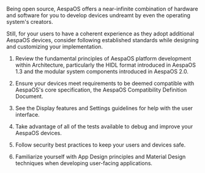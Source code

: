 Being open source, AespaOS offers a near-infinite combination of hardware and software for you to develop devices undreamt by even the operating system's creators.

Still, for your users to have a coherent experience as they adopt additional AespaOS devices, consider following established standards while designing and customizing your implementation.

1. Review the fundamental principles of AespaOS platform development within Architecture, particularly the HIDL format introduced in AespaOS 1.3 and the modular system components introduced in AespaOS 2.0.

2. Ensure your devices meet requirements to be deemed compatible with AespaOS's core specification, the AespaOS Compatibility Definition Document.

3. See the Display features and Settings guidelines for help with the user interface.

4. Take advantage of all of the tests available to debug and improve your AespaOS devices.

5. Follow security best practices to keep your users and devices safe.

6. Familiarize yourself with App Design principles and Material Design techniques when developing user-facing applications.